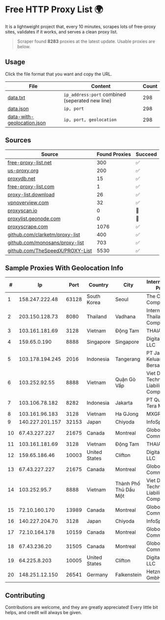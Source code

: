 
# Free HTTP Proxy List 🌍

It is a lightweight project that, every 10 minutes, scrapes lots of free-proxy sites, validates if it works, and serves a clean proxy list.


> Scraper found **8283** proxies at the latest update. Usable proxies are below.

## Usage

Click the file format that you want and copy the URL.


|File|Content|Count|
|----|-------|-----|
|[data.txt](https://raw.githubusercontent.com/themiralay/Proxy-List-World/master/data.txt)|`ip_address:port` combined (seperated new line)|298|
|[data.json](https://raw.githubusercontent.com/themiralay/Proxy-List-World/master/data.json)|`ip, port`|298|
|[data-with-geolocation.json](https://raw.githubusercontent.com/themiralay/Proxy-List-World/master/data-with-geolocation.json)|`ip, port, geolocation`|298|

## Sources

|Source|Found Proxies|Succeed|
|------|-------------|-------|
|[free-proxy-list.net](https://free-proxy-list.net)|300|✅|
|[us-proxy.org](https://www.us-proxy.org)|200|✅|
|[proxydb.net](http://proxydb.net)|15|✅|
|[free-proxy-list.com](https://free-proxy-list.com/?page=&port=&type%5B%5D=http&type%5B%5D=https&up_time=0&search=Search)|1|✅|
|[proxy-list.download](https://www.proxy-list.download/HTTP)|26|✅|
|[vpnoverview.com](https://vpnoverview.com/privacy/anonymous-browsing/free-proxy-servers)|32|✅|
|[proxyscan.io](https://www.proxyscan.io)|0|🚫|
|[proxylist.geonode.com](https://proxylist.geonode.com/api/proxy-list?limit=300&page=1&sort_by=lastChecked&sort_type=desc&protocols=http,https)|0|🚫|
|[proxyscrape.com](https://api.proxyscrape.com/v2/?request=displayproxies&protocol=http&timeout=10000&country=all&ssl=all&anonymity=all)|1076|✅|
|[github.com/clarketm/proxy-list](https://raw.githubusercontent.com/clarketm/proxy-list/master/proxy-list-raw.txt)|400|✅|
|[github.com/monosans/proxy-list](https://raw.githubusercontent.com/monosans/proxy-list/main/proxies/http.txt)|703|✅|
|[github.com/TheSpeedX/PROXY-List](https://raw.githubusercontent.com/TheSpeedX/PROXY-List/master/http.txt)|5530|✅|


## Sample Proxies With Geolocation Info

|#|Ip|Port|Country|City|Internet Service Provider|
|-|--|----|-------|----|-------------------------|
|1|158.247.222.48|63128|South Korea|Seoul|The Constant Company, LLC|
|2|203.150.128.73|8080|Thailand|Vadhana|Internet Thailand Company Ltd|
|3|103.161.181.69|3128|Vietnam|Động Tam|THAIAN|
|4|159.65.0.190|8888|Singapore|Singapore|DigitalOcean, LLC|
|5|103.178.194.245|2016|Indonesia|Tangerang|PT Jaringan Keluarga Bersama|
|6|103.252.92.55|8888|Vietnam|Quận Gò Vấp|Viet Digital Technology Liability Company|
|7|103.106.78.182|8282|Indonesia|Jakarta|PT Quantum Tera Multimedia|
|8|103.161.96.183|3128|Vietnam|Ha GJong|MXGROUP|
|9|140.227.201.157|32153|Japan|Chiyoda|InfoSphere|
|10|67.43.227.227|21675|Canada|Montreal|GloboTech Communications|
|11|103.161.181.69|3128|Vietnam|Động Tam|THAIAN|
|12|159.65.186.46|10003|United States|Clifton|DigitalOcean, LLC|
|13|67.43.227.227|21675|Canada|Montreal|GloboTech Communications|
|14|103.252.95.7|8888|Vietnam|Thành Phố Thủ Dầu Một|Viet Digital Technology Liability Company|
|15|72.10.160.170|13989|Canada|Montreal|GloboTech Communications|
|16|140.227.204.70|3128|Japan|Chiyoda|InfoSphere|
|17|72.10.164.178|10159|Canada|Montreal|GloboTech Communications|
|18|67.43.236.20|31505|Canada|Montreal|GloboTech Communications|
|19|64.225.8.203|10005|United States|Clifton|DigitalOcean, LLC|
|20|148.251.12.150|26541|Germany|Falkenstein|Hetzner Online GmbH|



## Contributing

Contributions are welcome, and they are greatly appreciated! Every
little bit helps, and credit will always be given.

